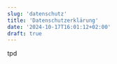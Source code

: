 ```yaml
---
slug: 'datenschutz'
title: 'Datenschutzerklärung'
date: '2024-10-17T16:01:12+02:00'
draft: true
---
```


tpd